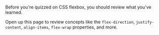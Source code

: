 Before you're quizzed on CSS flexbox, you should review what you've learned.

Open up this page to review concepts like the `flex-direction`, `justify-content`, `align-items`, `flex-wrap` properties, and more.